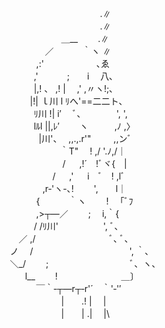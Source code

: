 ㅤㅤㅤㅤㅤㅤㅤㅤㅤㅤㅤ　　　　　　　　　　　 　 .∥\
ㅤㅤㅤㅤㅤㅤㅤㅤㅤㅤㅤ　　　　　　　　　　　 　 .∥\
　 　 ㅤㅤㅤㅤㅤㅤㅤㅤㅤㅤㅤ　 　 　　　＿__　　 .∥\
　　　　ㅤ　ㅤㅤㅤㅤㅤㅤㅤㅤㅤㅤ　 ／　　　 ｀ヽ ∥\
ㅤㅤㅤㅤㅤㅤㅤㅤㅤㅤㅤ　　　　　 ,:'　　　　　　､ゑ\
ㅤㅤㅤㅤㅤㅤㅤ　ㅤ　ㅤㅤㅤ　　　,'　　 　;　　i　 八､\
ㅤㅤㅤ　ㅤㅤㅤㅤㅤㅤㅤㅤ　　　　|,! 、 ,! | 　,' ,〃ヽ!;､\
ㅤㅤㅤ　　ㅤㅤㅤㅤㅤㅤㅤㅤ 　 　|!| ｌ川 l ﾘへ'==二二ト､\
　　ㅤㅤㅤㅤㅤㅤ　ㅤ　ㅤㅤㅤㅤ　ﾘ川 !| i′　 ﾞ､　　　　', ',\
　ㅤㅤㅤㅤㅤㅤㅤㅤㅤㅤ　ㅤ　　　lﾙl ||,ﾚ′　　 ヽ　　　,ﾉ ,〉\
　　ㅤㅤㅤㅤㅤㅤ　ㅤㅤㅤㅤㅤ　 　 |川'、　 ,,.,.r'"　 　 ,,ンﾞ\
　　　　ㅤㅤㅤㅤㅤㅤ　ㅤㅤㅤㅤㅤ　　　｀T"　 ! ,/ '.ﾉ,/｜\
　　　　　　ㅤㅤㅤㅤㅤㅤㅤㅤㅤㅤㅤ　　 / 　 ,!´　!ﾞヾ{　|\
ㅤㅤㅤㅤ　 　 　 　ㅤㅤㅤ 　ㅤㅤㅤㅤ　/ 　 ,' 　 i　ﾞ　! ,lﾞ\
　　ㅤㅤㅤㅤ　　ㅤㅤㅤㅤㅤㅤㅤ　　,r‐'ヽ-､!　　 ',　　l｜\
ㅤㅤㅤㅤ　ㅤㅤㅤㅤㅤㅤ　　　ㅤ　 {　　　 ｀ヽ　　 !　 ｢ﾞﾌ \
　 　ㅤㅤㅤㅤ　ㅤㅤㅤㅤㅤㅤㅤ　　,>┬―／　　 ;　 i,｀{ \
ㅤㅤㅤ　ㅤㅤㅤㅤㅤㅤㅤ　ㅤ　　　/ /ﾘ川'　 　 　 　 ', ﾞ､\
　　ㅤㅤㅤㅤㅤㅤㅤㅤㅤㅤㅤ　 ／ ,/　　　 　 　 　 　 ﾞ､ ﾞ、\
ㅤㅤㅤ　ㅤㅤㅤㅤㅤㅤㅤㅤ　 ノ 　/　　　　　　　　　　　', ｀､\
　ㅤㅤㅤㅤㅤㅤㅤㅤㅤㅤㅤ　 ＼_/　　 ;　　　　　　　　　 ﾞ、ヽ、\
　　ㅤㅤㅤㅤㅤㅤㅤㅤㅤㅤㅤ　　l__　　 !　　　　　　　 _＿_〕\
　　　ㅤㅤㅤㅤㅤㅤㅤㅤ　ㅤㅤㅤ　 ￣｀‐┬―r┬‐r'´　｀'‐'′\
　　 　 　 ㅤㅤㅤㅤㅤㅤㅤㅤ　ㅤㅤㅤ 　　|　　.! |　 |\
　　 　 　 　 　ㅤㅤㅤㅤㅤㅤㅤㅤ　ㅤㅤㅤ|　　| .|　 |\
